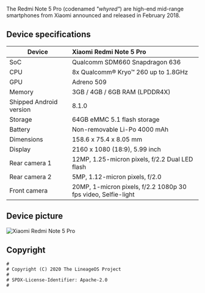 The Redmi Note 5 Pro (codenamed _"whyred"_) are high-end mid-range smartphones from Xiaomi announced and released in February 2018.

## Device specifications

| Device                  | Xiaomi Redmi Note 5 Pro                                      |
| ----------------------- | :----------------------------------------------------------- |
| SoC                     | Qualcomm SDM660 Snapdragon 636                               |
| CPU                     | 8x Qualcomm® Kryo™ 260 up to 1.8GHz                          |
| GPU                     | Adreno 509                                                   |
| Memory                  | 3GB / 4GB / 6GB RAM (LPDDR4X)                                |
| Shipped Android version | 8.1.0                                                        |
| Storage                 | 64GB eMMC 5.1 flash storage                                  |
| Battery                 | Non-removable Li-Po 4000 mAh                                 |
| Dimensions              | 158.6 x 75.4 x 8.05 mm                                       |
| Display                 | 2160 x 1080 (18:9), 5.99 inch                                |
| Rear camera 1           | 12MP, 1.25-micron pixels, f/2.2 Dual LED flash               |
| Rear camera 2           | 5MP, 1.12-micron pixels, f/2.0                               |
| Front camera            | 20MP, 1-micron pixels, f/2.2 1080p 30 fps video, Selfie-light|

## Device picture

![Xiaomi Redmi Note 5 Pro](https://www1-lw.xda-cdn.com/files/2018/02/Xiaomi-Redmi-Note-5-and-Redmi-Note-5-Pro-Forums-now-Open.png)

## Copyright

```
#
# Copyright (C) 2020 The LineageOS Project
#
# SPDX-License-Identifier: Apache-2.0
#
